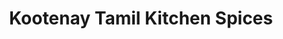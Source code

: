 ---
title: "Kootenay Tamil Kitchen Spices"
url: /nelson/kootenay-tamil-kitchen-spices/
shop: Lebensmittel
---